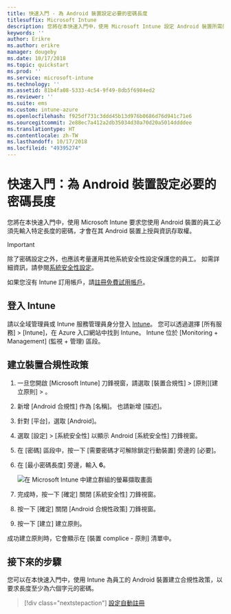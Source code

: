 ```yaml
---
title: 快速入門 - 為 Android 裝置設定必要的密碼長度
titlesuffix: Microsoft Intune
description: 您將在本快速入門中，使用 Microsoft Intune 設定 Android 裝置所需的密碼長度。
keywords: ''
author: Erikre
ms.author: erikre
manager: dougeby
ms.date: 10/17/2018
ms.topic: quickstart
ms.prod: ''
ms.service: microsoft-intune
ms.technology: ''
ms.assetid: 81b4fa08-5333-4c54-9f49-8db5f6984ed2
ms.reviewer: ''
ms.suite: ems
ms.custom: intune-azure
ms.openlocfilehash: f925df731c3ddd45b13d976b0686d76d941c71e6
ms.sourcegitcommit: 2e88ec7a412a2db35034d30a70d20a5014ddddee
ms.translationtype: HT
ms.contentlocale: zh-TW
ms.lasthandoff: 10/17/2018
ms.locfileid: "49395274"
---
```

# <a name="quickstart-set-a-required-password-length-for-android-devices"></a>快速入門：為 Android 裝置設定必要的密碼長度

您將在本快速入門中，使用 Microsoft Intune 要求您使用 Android 裝置的員工必須先輸入特定長度的密碼，才會在其 Android 裝置上授與資訊存取權。 

> [!IMPORTANT]
> 除了密碼設定之外，也應該考量運用其他系統安全性設定保護您的員工。 如需詳細資訊，請參閱[系統安全性設定](compliance-policy-create-android-for-work.md#system-security-settings)。

如果您沒有 Intune 訂用帳戶，請[註冊免費試用帳戶](free-trial-sign-up.md)。

## <a name="sign-in-to-intune"></a>登入 Intune

請以全域管理員或 Intune 服務管理員身分登入 [Intune](https://aka.ms/intuneportal)。 您可以透過選擇 [所有服務] > [Intune]，在 Azure 入口網站中找到 Intune。 Intune 位於 [Monitoring + Management] (監視 + 管理) 區段。

## <a name="create-a-device-compliance-policy"></a>建立裝置合規性政策
1. 一旦您開啟 [Microsoft Intune] 刀鋒視窗，請選取 [裝置合規性] > [原則][建立原則] > 。
2. 新增 [Android 合規性] 作為 [名稱]。 也請新增 [描述]。
3. 針對 [平台]，選取 [Android]。 
4. 選取 [設定] > [系統安全性] 以顯示 Android [系統安全性] 刀鋒視窗。
5. 在 [密碼] 區段中，按一下 [需要密碼才可解除鎖定行動裝置] 旁邊的 [必要]。
6. 在 [最小密碼長度] 旁邊，輸入 **6**。  

    ![在 Microsoft Intune 中建立群組的螢幕擷取畫面](./media/quickstart-set-password-length-android-01.png)

7. 完成時，按一下 [確定] 關閉 [系統安全性] 刀鋒視窗。 
8. 按一下 [確定] 關閉 [Android 合規性政策] 刀鋒視窗。 
9. 按一下 [建立] 建立原則。

成功建立原則時，它會顯示在 [裝置 complice - 原則] 清單中。 

## <a name="next-steps"></a>接下來的步驟

您可以在本快速入門中，使用 Intune 為員工的 Android 裝置建立合規性政策，以要求長度至少為六個字元的密碼。

> [!div class="nextstepaction"]
> [設定自動註冊](quickstart-setup-auto-enrollment.md)

